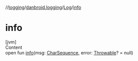 //[logging](../../../index.md)/[danbroid.logging](../index.md)/[Log](index.md)/[info](info.md)



# info  
[jvm]  
Content  
open fun [info](info.md)(msg: [CharSequence](https://kotlinlang.org/api/latest/jvm/stdlib/kotlin/-char-sequence/index.html), error: [Throwable](https://kotlinlang.org/api/latest/jvm/stdlib/kotlin/-throwable/index.html)? = null)  



